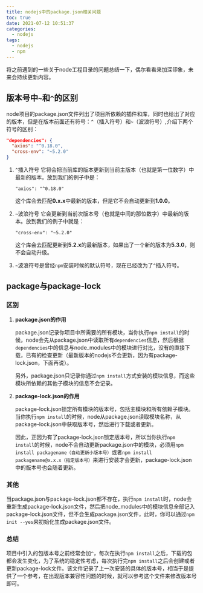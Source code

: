 ```yaml
---
title: nodejs中的package.json相关问题
toc: true
date: 2021-07-12 10:51:37
categories:
  - nodejs
tags:
  - nodejs
  - npm
---
```


将之前遇到的一些关于node工程目录的问题总结一下，偶尔看看来加深印象，未来会持续更新内容。

<!-- more -->

## 版本号中`~`和`^`的区别

node项目的package.json文件列出了项目所依赖的插件和库，同时也给出了对应的版本，但是在版本前面还有符号：`^`（插入符号）和`~`（波浪符号）,介绍下两个符号的区别：

```json
"dependencies": {
  "axios": "^0.18.0",
  "cross-env": "~5.2.0"
}
```

1. `^`插入符号
   它将会把当前库的版本更新到当前主版本（也就是第一位数字）中最新的版本。放到我们的例子中是：

   ```
   "axios": "^0.18.0"
   ```

   这个库会去匹配**0.x.x**中最新的版本，但是它不会自动更新到**1.0.0**。

2. `~`波浪符号
   它会更新到当前次版本号（也就是中间的那位数字）中最新的版本。放到我们的例子中就是：

   ```
   "cross-env": "~5.2.0"
   ```

   这个库会去匹配更新到**5.2.x**的最新版本，如果出了一个新的版本为**5.3.0**，则不会自动升级。

3. `~`波浪符号是曾经`npm`安装时候的默认符号，现在已经改为了`^`插入符号。

## package与package-lock

### 区别

1. **package.json的作用**

   package.json记录你项目中所需要的所有模块，当你执行`npm install`的时候，node会先从package.json中读取所有`dependencies`信息，然后根据`dependencies`中的信息与node_modules中的模块进行对比，没有的直接下载，已有的检查更新（最新版本的nodejs不会更新，因为有package-lock.json，下面再说）。

   另外，package.json只记录你通过`npm install`方式安装的模块信息，而这些模块所依赖的其他子模块的信息不会记录。

2. **package-lock.json的作用**

   package-lock.json锁定所有模块的版本号，包括主模块和所有依赖子模块。当你执行`npm install`的时候，node从package.json读取模块名称，从package-lock.json中获取版本号，然后进行下载或者更新。

   因此，正因为有了package-lock.json锁定版本号，所以当你执行`npm install`的时候，node不会自动更新package.json中的模块，必须用`npm install packagename（自动更新小版本号）`或者`npm install packagename@x.x.x（指定版本号）`来进行安装才会更新，package-lock.json中的版本号也会随着更新。

### 其他

当package.json与package-lock.json都不存在，执行`npm install`时，node会重新生成package-lock.json文件，然后把node_modules中的模块信息全部记入package-lock.json文件，但不会生成package.json文件，此时，你可以通过`npm init --yes`来初始化生成package.json文件。

### 总结

项目中引入的包版本号之前经常会加`^`，每次在执行`npm install`之后，下载的包都会发生变化，为了系统的稳定性考虑，每次执行完`npm install`之后会创建或者更新package-lock文件。该文件记录了上一次安装的具体的版本号，相当于是提供了一个参考，在出现版本兼容性问题的时候，就可以参考这个文件来修改版本号即可。


